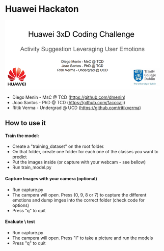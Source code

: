 Huawei Hackaton
===================

![](aux_data/cover.png)

* Diego Menin - MsC @ TCD  (https://github.com/dmenin)
* Joao Santos - PhD @ TCD  (https://github.com/facocalj)
* Ritik Verma - Undergrad @ UCD (https://github.com/ritikverma)

How to use it
-------------

#### <i class="icon-file"></i> Train the model:

* Create a "training_dataset" on the root folder.
* On that folder, create one folder for each one of the classes you want to predict
* Put the images inside (or capture with your webcam - see bellow)
* Run train_model.py

#### <i class="icon-file"></i> Capture Images with your camera (optional)
* Run capture.py
* The campera will open. Press (0, 9, 8 or 7) to capture the different emotions and dump imges into the correct folder (check code for options)
* Press "q" to quit

#### <i class="icon-file"></i> Evaluate \ test

* Run capture.py
* The campera will open. Press "l" to take a picture and run the models
* Press "q" to quit
